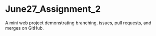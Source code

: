 # June27_Assignment_2
A mini web project demonstrating branching, issues, pull requests, and merges on GitHub.
